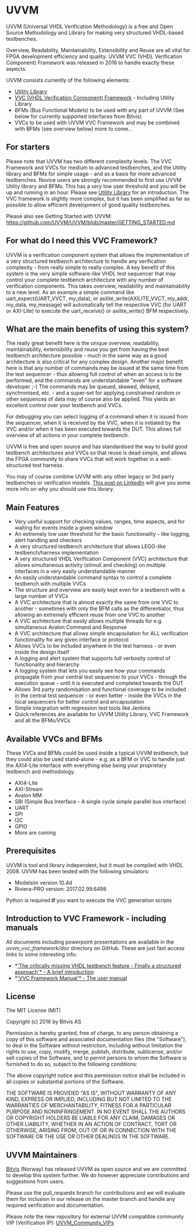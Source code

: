 # UVVM
UVVM (Universal VHDL Verification Methodology) is a free and Open Source Methodology and Library for making very structured VHDL-based testbenches.

Overview, Readability, Maintainability, Extensibility and Reuse are all vital for FPGA development efficiency and quality.
UVVM VVC (VHDL Verification Component) Framework was released in 2016 to handle exactly these aspects.

UVVM consists currently of the following elements:
- [Utility Library](https://github.com/UVVM/UVVM/blob/master/README_UVVM_Utility_Library.md)
- [VVC (VHDL Verification Component) Framework](https://github.com/UVVM/UVVM/blob/master/README_UVVM_VVC_System.md)  - Including Utility Library
- BFMs (Bus Functional Models) to be used with any part of UVVM (See below for currently supported interfaces from Bitvis)
- VVCs to be used with UVVM VVC Framework and may be combined with BFMs (see overview below)
more to come...

## For starters
Please note that UVVM has two different complexity levels. The VVC Framework and VVCs for medium to advanced testbenches, and the Utility library and BFMs for simple usage - and as a basis for more advanced testbenches.
Novice users are strongly recommended to first use UVVM Utility library and BFMs. This has a *very* low user threshold and you will be up and running in an hour. Please see [Utility Library](https://github.com/UVVM/UVVM/blob/master/README_UVVM_Utility_Library.md) for an introduction.
The VVC framework is slightly more complex, but it has been simplified as far as possible to allow efficient development of good quality testbenches.

Please also see Getting Started with UVVM: https://github.com/UVVM/UVVM/blob/master/GETTING_STARTED.md

## For what do I need this VVC Framework?
UVVM is a verification component system that allows the implementation of a very structured testbench architecture to handle any verification complexity - from really simple to really complex. A key benefit of this system is the very simple software-like VHDL test sequencer that may control your complete testbench architecture with any number of verification components. This takes overview, readability and maintainability to a new level.
As an example a simple command like uart_expect(UART_VVCT, my_data), or axilite_write(AXILITE_VVCT, my_addr, my_data, my_message) will automatically tell the respective VVC (for UART or AXI-Lite) to execute the uart_receive() or axilite_write() BFM respectively.

## What are the main benefits of using this system?
The really great benefit here is the unique overview, readability, maintainability, extensibility and reuse you get from having the best testbench architecture possible - much in the same way as a good architecture is also critical for any complex design.
Another major benefit here is that any number of commands may be issued at the same time from the test sequencer - thus allowing full control of when an access is to be performed, and the commands are understandable "even" for a software developer ;-)   The commands may be queued, skewed, delayed, synchronised, etc. - and a super-set for applying constrained random or other sequences of data may of course also be applied.
This yields an excellent control over your testbench and VVCs.

For debugging you can select logging of a command when it is issued from the sequencer, when it is received by the VVC, when it is initiated by the VVC and/or when it has been executed towards the DUT. This allows full overview of all actions in your complete testbench.

UVVM is free and open source and has standardised the way to build good testbench architectures and VVCs so that reuse is dead simple, and allows the FPGA community to share VVCs that will work together in a well-structured test harness.

You may of course combine UVVM with any other legacy or 3rd party testbenches or verification models.
[This post on LinkedIn](https://www.linkedin.com/pulse/what-uvvm-espen-tallaksen) will give you some more info on why you should use this library.

## Main Features
*	Very useful support for checking values, ranges, time aspects, and for waiting for events inside a given window
*	An extremely low user threshold for the basic functionality - like logging, alert handling and checkers
*	A very structured testbench architecture that allows LEGO-like testbench/harness implementation
*	A very structured VHDL Verification Component (VVC) architecture that allows simultaneous activity (stimuli and checking) on multiple interfaces in a very easily understandable manner
*	An easily understandable command syntax to control a complete testbench with multiple VVCs
*	The structure and overview are easily kept even for a testbench with a large number of VVCs
*	A VVC architecture that is almost exactly the same from one VVC to another - sometimes with only the BFM calls as the differentiator, thus allowing an extremely efficient reuse from one VVC to another
*	A VVC architecture that easily allows multiple threads for e.g. simultaneous Avalon Command and Response
*	A VVC architecture that allows simple encapsulation for ALL verification functionality for any given interface or protocol
*	Allows VVCs to be included anywhere in the test harness - or even inside the design itself
*	A logging and alert system that supports full verbosity control of functionality and hierarchy
*	A logging system that lets you easily see how your commands propagate from your central test sequencer to your VVCs - through the execution queue - until it is executed and completed towards the DUT
*	Allows 3rd party randomisation and functional coverage to be included in the central test sequencer - or even better - inside the VVCs in the local sequencers for better control and encapsulation
*	Simple integration with regression test tools like Jenkins
*	Quick references are available for UVVM Utility Library, VVC Framework and all the BFMs/VVCs

## Available VVCs and BFMs
These VVCs and BFMs could be used inside a typical UVVM testbench, but they could also be used stand-alone - e.g. as a BFM or VVC to handle just the AXI4-Lite interface with everything else being your proprietary testbench and methodology.
*	AXI4-Lite
*	AXI-Stream
*	Avalon MM
*	SBI (Simple Bus Interface - A single cycle simple parallel bus interface)
*	UART
*	SPI
*	I2C
*   GPIO
*	More are coming


## Prerequisites
UVVM is tool and library independent, but it must be compiled with VHDL 2008.
UVVM has been tested with the following simulators:
- Modelsim version 10.4d
- Riviera-PRO version: 2017.02.99.6498

Python is required **if** you want to execute the VVC generation scripts

## Introduction to VVC Framework - including manuals
All documents including powerpoint presentations are available in the *uvvm_vvc_framework/doc* directory on GitHub.
These are just fast access links to some interesting info:
- *['The critically missing VHDL testbench feature - Finally a structured approach'* - A brief introduction](https://github.com/UVVM/UVVM_All/blob/master/uvvm_vvc_framework/doc/The_critically_missing_VHDL_TB_feature.ppsx)
- *['VVC Framework Manual'*  - The user manual](https://github.com/UVVM/UVVM_All/blob/master/uvvm_vvc_framework/doc/VVC_Framework_Manual.pdf)


## License

The MIT License (MIT)

Copyright (c) 2016 by Bitvis AS

Permission is hereby granted, free of charge, to any person obtaining a copy of this software and associated documentation files (the "Software"), to deal in the Software without restriction, including without limitation the rights to use, copy, modify, merge, publish, distribute, sublicense, and/or sell copies of the Software, and to permit persons to whom the Software is furnished to do so, subject to the following conditions:

The above copyright notice and this permission notice shall be included in all copies or substantial portions of the Software.

THE SOFTWARE IS PROVIDED "AS IS", WITHOUT WARRANTY OF ANY KIND, EXPRESS OR IMPLIED, INCLUDING BUT NOT LIMITED TO THE WARRANTIES OF MERCHANTABILITY, FITNESS FOR A PARTICULAR PURPOSE AND NONINFRINGEMENT. IN NO EVENT SHALL THE AUTHORS OR COPYRIGHT HOLDERS BE LIABLE FOR ANY CLAIM, DAMAGES OR OTHER LIABILITY, WHETHER IN AN ACTION OF CONTRACT, TORT OR OTHERWISE, ARISING FROM, OUT OF OR IN CONNECTION WITH THE SOFTWARE OR THE USE OR OTHER DEALINGS IN THE SOFTWARE.

## UVVM Maintainers
[Bitvis](http://bitvis.no) (Norway) has released UVVM as open source and we are committed to develop this system further.
We do however appreciate contributions and suggestions from users.

Please use the pull_requests branch for contributions and we will evaluate them for inclusion in our release on the master branch and handle any required verification and documentation.

Please note the new repository for external UVVM compatible community VIP (Verification IP): [UVVM_Community_VIPs](https://github.com/UVVM/UVVM_Community_VIPs)
